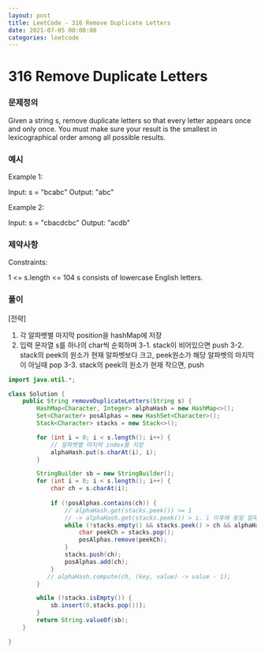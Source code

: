 ```yaml
---
layout: post
title: LeetCode - 316 Remove Duplicate Letters
date: 2021-07-05 00:00:00
categories: leetcode
---
```


# 316 Remove Duplicate Letters

### 문제정의
Given a string s, 
remove duplicate letters so that every letter appears once and only once. 
You must make sure your result is the smallest in lexicographical order among all possible results.

### 예시

Example 1:

Input: s = "bcabc"
Output: "abc"

Example 2:

Input: s = "cbacdcbc"
Output: "acdb"
 
### 제약사항
Constraints:

1 <= s.length <= 104
s consists of lowercase English letters.


### 풀이
[전략]
1. 각 알파벳별 마지막 position을 hashMap에 저장
2. 입력 문자열 s를 하나의 char씩 순회하며
3-1. stack이 비어있으면 push
3-2. stack의 peek의 원소가 현재 알파벳보다 크고, peek원소가 해당 알파벳의 마지막이 아닐때 pop
3-3. stack의 peek의 원소가 현재 작으면, push

```java
import java.util.*;

class Solution {
    public String removeDuplicateLetters(String s) {
        HashMap<Character, Integer> alphaHash = new HashMap<>();
        Set<Character> posAlphas = new HashSet<Character>();
        Stack<Character> stacks = new Stack<>();

        for (int i = 0; i < s.length(); i++) {
            // 알파벳별 마지막 index를 저장
            alphaHash.put(s.charAt(i), i);
        }

        StringBuilder sb = new StringBuilder();
        for (int i = 0; i < s.length(); i++) {
            char ch = s.charAt(i);
            
            if (!posAlphas.contains(ch)) {
                // alphaHash.get(stacks.peek()) >= 1 
                // -> alphaHash.get(stacks.peek()) > i. i 이후에 동일 알파벳이 뒤에 남아있는지 확인
                while (!stacks.empty() && stacks.peek() > ch && alphaHash.get(stacks.peek()) > i) {
                    char peekCh = stacks.pop();
                    posAlphas.remove(peekCh);
                }
                stacks.push(ch);
                posAlphas.add(ch);
            }
           // alphaHash.compute(ch, (key, value) -> value - 1);   
        }

        while (!stacks.isEmpty()) {
            sb.insert(0,stacks.pop()));
        }
        return String.valueOf(sb);
    }

}
```

